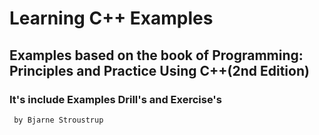 # Learning C++ Examples 
##  Examples based on the book of Programming: Principles and Practice Using C++(2nd Edition)
### It's include Examples Drill's and Exercise's 

     by Bjarne Stroustrup 

